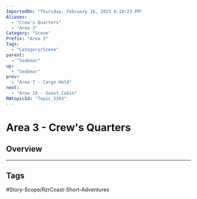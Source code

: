 ```yaml
---
ImportedOn: "Thursday, February 16, 2023 6:10:23 PM"
Aliases:
  - "Crew's Quarters"
  - "Area 3"
Category: "Scene"
Prefix: "Area 3"
Tags:
  - "Category/Scene"
parent:
  - "Seabear"
up:
  - "Seabear"
prev:
  - "Area 7 - Cargo Hold"
next:
  - "Area 10 - Guest Cabin"
RWtopicId: "Topic_5393"
---
```

# Area 3 - Crew's Quarters
## Overview

---
## Tags
#Story-Scope/RzrCoast-Short-Adventures

